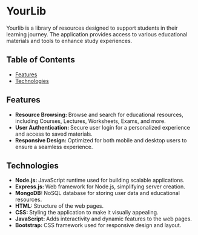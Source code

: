 <h1>YourLib</h1>

<p>Yourlib is a library of resources designed to support students in their learning journey. The application provides access to various educational materials and tools to enhance study experiences.</p>

<h2>Table of Contents</h2>
<ul>
    <li><a href="#features">Features</a></li>
    <li><a href="#technologies">Technologies</a></li>
</ul>

<h2 id="features">Features</h2>
<ul>
    <li><strong>Resource Browsing: </strong> Browse and search for educational resources, including Courses, Lectures, Worksheets, Exams, and more.</li>
    <li><strong>User Authentication: </strong> Secure user login for a personalized experience and access to saved materials.</li>
    <li><strong>Responsive Design: </strong> Optimized for both mobile and desktop users to ensure a seamless experience.</li>
</ul>

<h2 id="technologies">Technologies</h2>
<ul>
    <li><strong>Node.js: </strong> JavaScript runtime used for building scalable applications.</li>
    <li><strong>Express.js: </strong> Web framework for Node.js, simplifying server creation.</li>
    <li><strong>MongoDB: </strong> NoSQL database for storing user data and educational resources.</li>
    <li><strong>HTML: </strong> Structure of the web pages.</li>
    <li><strong>CSS: </strong> Styling the application to make it visually appealing.</li>
    <li><strong>JavaScript: </strong> Adds interactivity and dynamic features to the web pages.</li>
    <li><strong>Bootstrap: </strong> CSS framework used for responsive design and layout.</li>
</ul>
